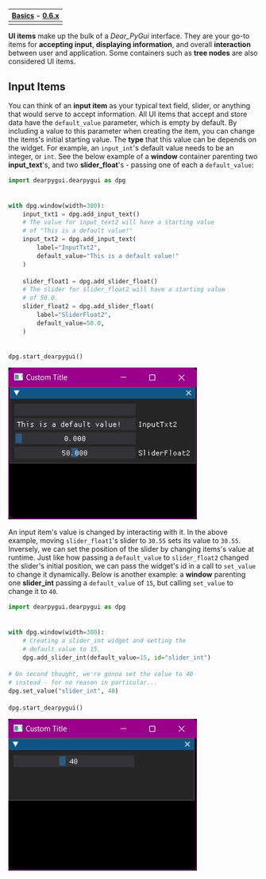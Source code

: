 | [Basics](#basics) - [0.6.x](https://github.com/hoffstadt/DearPyGui_06/wiki/Using-Widgets) |
|----|
||

**UI items** make up the bulk of a _Dear_PyGui_ interface. They are your go-to items for **accepting input**, **displaying information**, and overall **interaction** between user and application. Some containers such as **tree nodes** are also considered UI items.

## Input Items
You can think of an **input item** as your typical text field, slider, or anything that would serve to accept information. All UI items that accept and store data have the `default_value` parameter, which is empty by default. By including a value to this parameter when creating the item, you can change the items's initial starting value. The **type** that this value can be depends on the widget. For example, an `input_int`'s default value needs to be an integer, or `int`. See the below example of a **window** container parenting two **input_text**'s, and two **slider_float**'s - passing one of each a `default_value`:

```python
import dearpygui.dearpygui as dpg


with dpg.window(width=300):
    input_txt1 = dpg.add_input_text()
    # The value for input_text2 will have a starting value
    # of "This is a default value!"
    input_txt2 = dpg.add_input_text(
        label="InputTxt2",
        default_value="This is a default value!"
    )

    slider_float1 = dpg.add_slider_float()
    # The slider for slider_float2 will have a starting value
    # of 50.0.
    slider_float2 = dpg.add_slider_float(
        label="SliderFloat2",
        default_value=50.0,
    )


dpg.start_dearpygui()
```
![](https://raw.githubusercontent.com/Atlamillias/DearPyGui-Stuff/main/wiki%20images/dpg_using_widgets_ex1.png)

An input item's value is changed by interacting with it. In the above example, moving `slider_float1`'s slider to `30.55` sets its value to `30.55`. Inversely, we can set the position of the slider by changing items's value at runtime. Just like how passing a `default_value` to `slider_float2` changed the slider's initial position, we can pass the widget's id in a call to `set_value` to change it dynamically. Below is another example: a **window** parenting one **slider_int** passing a `default_value` of `15`, but calling `set_value` to change it to `40`.

```python
import dearpygui.dearpygui as dpg


with dpg.window(width=300):
    # Creating a slider_int widget and setting the
    # default value to 15.
    dpg.add_slider_int(default_value=15, id="slider_int")
    
# On second thought, we're gonna set the value to 40
# instead - for no reason in particular...
dpg.set_value("slider_int", 40)

dpg.start_dearpygui()
```
![](https://raw.githubusercontent.com/Atlamillias/DearPyGui-Stuff/main/wiki%20images/dpg_using_widgets_ex2.png)
